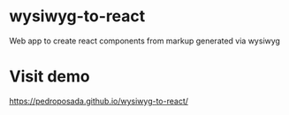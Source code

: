 # wysiwyg-to-react
Web app to create react components from markup generated via wysiwyg

# Visit demo
https://pedroposada.github.io/wysiwyg-to-react/
